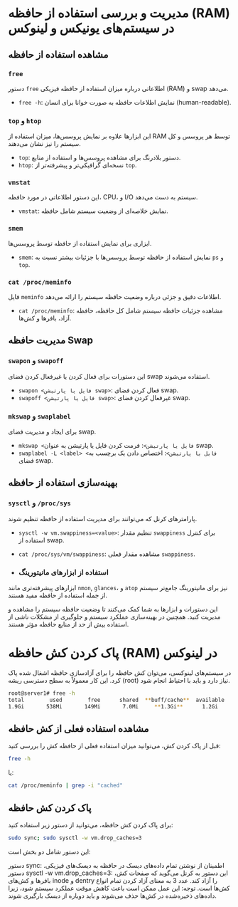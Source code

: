 # مدیریت و بررسی استفاده از حافظه (RAM) در سیستم‌های یونیکس و لینوکس

## مشاهده استفاده از حافظه

### `free`
دستور `free` اطلاعاتی درباره میزان استفاده از حافظه فیزیکی (RAM) و swap می‌دهد.
- `free -h`: نمایش اطلاعات حافظه به صورت خوانا برای انسان (human-readable).

### `top` و `htop`
این ابزارها علاوه بر نمایش پروسس‌ها، میزان استفاده از RAM توسط هر پروسس و کل سیستم را نیز نشان می‌دهند.
- `top`: دستور بلادرنگ برای مشاهده پروسس‌ها و استفاده از منابع.
- `htop`: نسخه‌ای گرافیکی‌تر و پیشرفته‌تر از `top`.

### `vmstat`
این دستور اطلاعاتی در مورد حافظه، CPU، و I/O سیستم به دست می‌دهد.
- `vmstat`: نمایش خلاصه‌ای از وضعیت سیستم شامل حافظه.

### `smem`
ابزاری برای نمایش استفاده از حافظه توسط پروسس‌ها.
- `smem`: نمایش استفاده از حافظه توسط پروسس‌ها با جزئیات بیشتر نسبت به `ps` و `top`.

### `cat /proc/meminfo`
فایل `meminfo` اطلاعات دقیق و جزئی درباره وضعیت حافظه سیستم را ارائه می‌دهد.
- `cat /proc/meminfo`: مشاهده جزئیات حافظه سیستم شامل کل حافظه، حافظه آزاد، بافرها و کش‌ها.

## مدیریت حافظه Swap

### `swapon` و `swapoff`
این دستورات برای فعال کردن یا غیرفعال کردن فضای swap استفاده می‌شوند.
- `swapon <فایل یا پارتیشن swap>`: فعال کردن فضای swap.
- `swapoff <فایل یا پارتیشن swap>`: غیرفعال کردن فضای swap.

### `mkswap` و `swaplabel`
برای ایجاد و مدیریت فضای swap.
- `mkswap <فایل یا پارتیشن>`: فرمت کردن فایل یا پارتیشن به عنوان swap.
- `swaplabel -L <label> <فایل یا پارتیشن>`: اختصاص دادن یک برچسب به فضای swap.

## بهینه‌سازی استفاده از حافظه

### `sysctl` و `/proc/sys`
پارامترهای کرنل که می‌توانند برای مدیریت استفاده از حافظه تنظیم شوند.
- `sysctl -w vm.swappiness=<value>`: تنظیم مقدار `swappiness` برای کنترل استفاده از swap.
- `cat /proc/sys/vm/swappiness`: مشاهده مقدار فعلی `swappiness`.

- ### استفاده از ابزارهای مانیتورینگ
ابزارهای پیشرفته‌تری مانند `nmon`, `glances`، و `atop` نیز برای مانیتورینگ جامع‌تر سیستم از جمله استفاده از حافظه مفید هستند.

این دستورات و ابزارها به شما کمک می‌کنند تا وضعیت حافظه سیستم را مشاهده و مدیریت کنید. همچنین در بهینه‌سازی عملکرد سیستم و جلوگیری از مشکلات ناشی از استفاده بیش از حد از منابع حافظه مؤثر هستند.









# پاک کردن کش حافظه (RAM) در لینوکس

در سیستم‌های لینوکسی، می‌توان کش حافظه را برای آزادسازی حافظه اشغال شده پاک کرد. این کار معمولاً به سطح دسترسی ریشه (root) نیاز دارد و باید با احتیاط انجام شود.
```bash
root@server1# free -h
total        used        free      shared  **buff/cache**  available
1.9Gi       538Mi       149Mi       7.0Mi     **1.3Gi**      1.2Gi
```


## مشاهده استفاده فعلی از کش حافظه

قبل از پاک کردن کش، می‌توانید میزان استفاده فعلی از حافظه کش را بررسی کنید:
```bash
free -h
```
یا:

```bash
cat /proc/meminfo | grep -i "cached"
```

## پاک کردن کش حافظه
برای پاک کردن کش حافظه، می‌توانید از دستور زیر استفاده کنید:

```bash
sudo sync; sudo sysctl -w vm.drop_caches=3
```

این دستور شامل دو بخش است:

دستور sync: اطمینان از نوشتن تمام داده‌های دیسک در حافظه به دیسک‌های فیزیکی.
دستور sysctl -w vm.drop_caches=3: این دستور به کرنل می‌گوید که صفحات کش، بافرها و کش‌های inode و dentry را آزاد کند. عدد 3 به معنای آزاد کردن تمام انواع کش‌ها است.
توجه: این عمل ممکن است باعث کاهش موقت عملکرد سیستم شود، زیرا داده‌های ذخیره‌شده در کش‌ها حذف می‌شوند و باید دوباره از دیسک بارگیری شوند.


